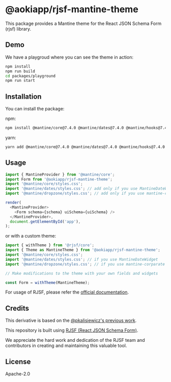 # @aokiapp/rjsf-mantine-theme

This package provides a Mantine theme for the React JSON Schema Form (rjsf) library.

## Demo

We have a playgroud where you can see the theme in action:

```bash
npm install
npm run build
cd packages/playground
npm run start
```

## Installation

You can install the package:

npm:

```bash
npm install @mantine/core@7.4.0 @mantine/dates@7.4.0 @mantine/hooks@7.4.0 @rjsf/core @tabler/icons-react dayjs react @aokiapp/rjsf-mantine-theme
```

yarn:

```bash
yarn add @mantine/core@7.4.0 @mantine/dates@7.4.0 @mantine/hooks@7.4.0 @rjsf/core @tabler/icons-react dayjs react @aokiapp/rjsf-mantine-theme
```

## Usage

```js
import { MantineProvider } from '@mantine/core';
import Form from '@aokiapp/rjsf-mantine-theme';
import '@mantine/core/styles.css';
import '@mantine/dates/styles.css'; // add only if you use MantineDateWidget
import '@mantine/dropzone/styles.css'; // add only if you use mantine-corparate and FileWidget

render(
  <MantineProvider>
    <Form schema={schema} uiSchema={uiSchema} />
  </MantineProvider>,
  document.getElementById('app'),
);
```

or with a custom theme:

```js
import { withTheme } from '@rjsf/core';
import { Theme as MantineTheme } from '@aokiapp/rjsf-mantine-theme';
import '@mantine/core/styles.css';
import '@mantine/dates/styles.css'; // if you use MantineDateWidget
import '@mantine/dropzone/styles.css'; // if you use mantine-corparate and FileWidget

// Make modifications to the theme with your own fields and widgets

const Form = withTheme(MantineTheme);
```

For usage of RJSF, please refer the [official documentation](https://rjsf-team.github.io/react-jsonschema-form/docs/).

## Credits

This derivative is based on the [@pkalisiewicz's previous work](https://github.com/pkalisiewicz/react-jsonschema-form/tree/rc5.7.0).

This repository is built using [RJSF (React JSON Schema Form)](https://github.com/rjsf-team/react-jsonschema-form).

We appreciate the hard work and dedication of the RJSF team and contributors in creating and maintaining this valuable tool.

## License

Apache-2.0
